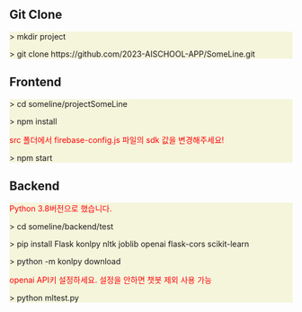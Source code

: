 <h2>Git Clone</h2>
<div style="background-color: beige">
    <p>> mkdir project</p>
    <p>> git clone https://github.com/2023-AISCHOOL-APP/SomeLine.git</p>
</div>

<h2>Frontend</h2>
<div style="background-color: beige">
    <p>> cd someline/projectSomeLine</p>
    <p>> npm install</p>
    <p style="color: red">src 폴더에서 firebase-config.js 파일의 sdk 값을 변경해주세요!</p>
    <p>> npm start</p>
</div>

<h2>Backend</h2>
<div style="background-color: beige">
    <p style="color: red">Python 3.8버전으로 했습니다.</p>
    <p>> cd someline/backend/test</p>
    <p>> pip install Flask konlpy nltk joblib openai flask-cors scikit-learn
    </p>
    <p>> python -m konlpy download</p>
    <p style="color: red">openai API키 설정하세요. 설정을 안하면 챗봇 제외 사용 가능</p>
    <p>> python mltest.py</p>
</div>
